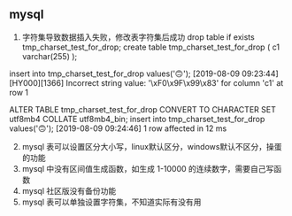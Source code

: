 ## mysql

1. 字符集导致数据插入失败，修改表字符集后成功
drop table if exists tmp_charset_test_for_drop;
create table tmp_charset_test_for_drop
(
    c1 varchar(255)
);

insert into tmp_charset_test_for_drop values('🙃');
[2019-08-09 09:23:44] [HY000][1366] Incorrect string value: '\xF0\x9F\x99\x83' for column 'c1' at row 1

ALTER TABLE tmp_charset_test_for_drop CONVERT TO CHARACTER SET utf8mb4 COLLATE utf8mb4_bin;
insert into tmp_charset_test_for_drop values('🙃');
[2019-08-09 09:24:46] 1 row affected in 12 ms


2. mysql 表可以设置区分大小写，linux默认区分，windows默认不区分，操蛋的功能
3. mysql 中没有区间值生成函数，如生成 1-10000 的连续数字，需要自己写函数
4. mysql 社区版没有备份功能
5. mysql 表可以单独设置字符集，不知道实际有没有用
